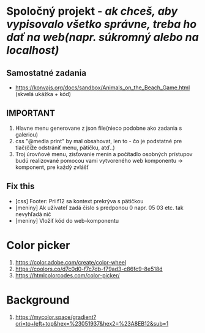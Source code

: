 # Spoločný projekt - *ak chceš, aby vypisovalo všetko správne, treba ho dať na web(napr. súkromný alebo na localhost)*

## Samostatné zadania
- https://konvajs.org/docs/sandbox/Animals_on_the_Beach_Game.html (skvelá ukážka + kód)

## IMPORTANT
1. Hlavne menu generovane z json file(nieco podobne ako zadania s galeriou)
2. css "@media print" by mal obsahovat, len to - čo je podstatné pre tlač(čiže odstrániť menu, pätičku, atď..)
3. Troj úrovňové menu, zisťovanie menín a počítadlo osobných prístupov budú realizované pomocou vami vytvoreného web komponentu -> komponent, pre každý zvlášť

## Fix this
- [css]     Footer: Pri f12 sa kontext prekrýva s pätičkou
- [meniny]  Ak užívateľ zadá číslo s predponou 0 napr. 05 03 etc. tak nevyhľadá nič
- [meniny]  Vložiť kód do web-komponentu

# Color picker
1. https://color.adobe.com/create/color-wheel
2. https://coolors.co/d7c0d0-f7c7db-f79ad3-c86fc9-8e518d
3. https://htmlcolorcodes.com/color-picker/

# Background
1. https://mycolor.space/gradient?ori=to+left+top&hex=%23051937&hex2=%23A8EB12&sub=1
